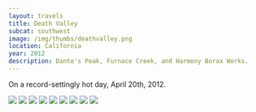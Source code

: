 ```yaml
---
layout: travels
title: Death Valley
subcat: southwest
image: /img/thumbs/deathvalley.png
location: California
year: 2012
description: Dante's Peak, Furnace Creek, and Harmony Borax Works.
---
```


On a record-settingly hot day, April 20th, 2012. 

 <img src="https://lh6.googleusercontent.com/-x2bjvJmwL64/T5Iar0ibuZI/AAAAAAAADsU/jyEvcYo8ls0/w695-h521-no/IMG_0500.JPG">

 <img src="https://lh3.googleusercontent.com/-Jugl_ptSak4/T5IardGiaxI/AAAAAAAADsE/Uqbse_fjGTI/w695-h521-no/IMG_0501.JPG">

 <img src="https://lh6.googleusercontent.com/-rD99d-G4eqI/T5IarsaUXeI/AAAAAAAADsI/DG0c6z8yAM4/w695-h521-no/IMG_0503.JPG">

 <img src="https://lh6.googleusercontent.com/-SZNoywiwSY0/T5Iatfn5N4I/AAAAAAAADsc/CggwNbQ3EUU/w695-h521-no/IMG_0507.JPG">

 <img src="https://lh6.googleusercontent.com/-E_YFz6NZizA/T5IatbvBHCI/AAAAAAAADsg/5ndWrItiQOI/w695-h521-no/IMG_0517.JPG">

 <img src="https://lh5.googleusercontent.com/-9qfC7s8q06k/T5Iat5N6HUI/AAAAAAAADss/YriptVTgFsw/w695-h521-no/IMG_0523.JPG">

 <img src="https://lh5.googleusercontent.com/-xtTvQ-WdnDY/T5IavAnRvWI/AAAAAAAADs8/IvjHPpv10Os/w695-h521-no/IMG_0526.JPG">

 <img src="https://lh3.googleusercontent.com/-c2VQhFR5v7g/T5IavfQyNzI/AAAAAAAADtE/V3M8z8lz-MY/w695-h521-no/IMG_0527.JPG">

 <img src="https://lh6.googleusercontent.com/-mFmANs0Qj8E/T5Iav2RKkkI/AAAAAAAADtI/scbLqZ4zloQ/w647-h521-no/IMG_0528.JPG">
